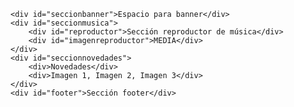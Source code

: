 <!DOCTYPE html>
<html lang="en">
<head>
    <meta charset="UTF-8">
    <meta name="viewport" content="width=device-width, initial-scale=1.0">
    <meta http-equiv="X.UA-Compatible" content="ie=edge">
    <title>Librófilos</title>
    <!-- font awesome-->
    <link rel="stylesheet" href="https:use.fontawesome.com/releases/v5.8.1/css/all.css" integrity="sha384-50oBUHEmvpQ+1lW4y57PTFmhCaXp0ML5d60M1M7uH2+nqUivzIebhndOJK28anvf" crossorigin="anonymous" />
    <!-- custom css -->
    <link rel="stylesheet" href="main.css">
</head>
<body>

    <div id="seccionbanner">Espacio para banner</div>
    <div id="seccionmusica">
        <div id="reproductor">Sección reproductor de música</div>
        <div id="imagenreproductor">MEDIA</div>
    </div>
    <div id="seccionnovedades">
        <div>Novedades</div>
        <div>Imagen 1, Imagen 2, Imagen 3</div>
    </div>
    <div id="footer">Sección footer</div>

</body>
</html>
